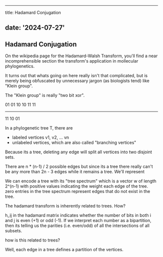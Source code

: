 
---
title: Hadamard Conjugation
<!-- author: Jon Deaton -->
date: '2024-07-27'
---

## Hadamard Conjugation

On the wikipedia page for the Hadamard-Walsh Transform, you'll find a near
incomprehensible section the transform's application in mollecular phylogenetics.


It turns out that whats going on here really isn't that complicated, but is merely being
obfuscated by unnecessary jargon (as biologists tend) like "Klein group".


The "Klein group" is really "two bit xor".

01 01 10
10 11 11
-- -- --
11 10 01



In a phylogenetic tree T, there are 

- labeled vertices v1, v2, ... vn
- unlabeled vertices, which are also called "branching vertices" 

Because its a tree, deleting any edge will split all vertices into two disjoint sets.

There are n * (n-1) / 2 possible edges but since its a tree there really can't be any
more than 2n - 3  edges while it remains a tree. We'll represent 

We can encode a tree with its "tree spectrum" which is a vector w of length 2^(n-1)
with positive values indicating the weight each edge of the tree. zero entries in the
tree spectrum represent edges that do not exist in the tree.



The hadamard transform is inherently related to trees. How?

h_ij in the hadamard matrix indicates whether the number of bits in both i and j is 
even (+1) or odd (-1). If we interpret each number as a bipartition, then its telling us
the parities (i.e. even/odd) of all the intersections of all subsets.

how is this related to trees?

Well, each edge in a tree defines a partition of the vertices.







